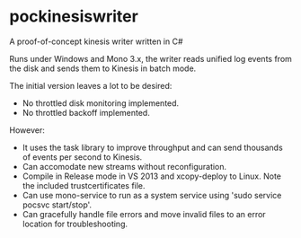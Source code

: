 # pockinesiswriter
A proof-of-concept kinesis writer written in C#

Runs under Windows and Mono 3.x, the writer reads unified log events from the disk and sends them to Kinesis in batch mode.

The initial version leaves a lot to be desired:
* No throttled disk monitoring implemented.
* No throttled backoff implemented.

However:
* It uses the task library to improve throughput and can send thousands of events per second to Kinesis.
* Can accomodate new streams without reconfiguration.
* Compile in Release mode in VS 2013 and xcopy-deploy to Linux. Note the included trustcertificates file.
* Can use mono-service to run as a system service using 'sudo service pocsvc start/stop'.
* Can gracefully handle file errors and move invalid files to an error location for troubleshooting.